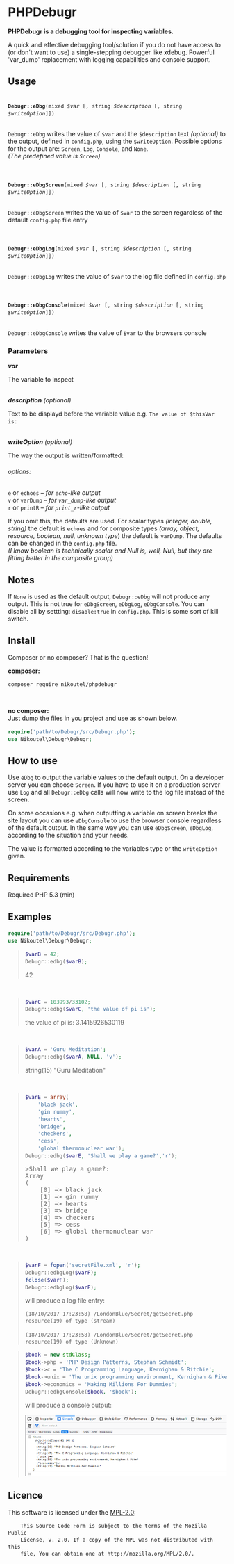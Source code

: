 PHPDebugr
=========



**PHPDebugr is a debugging tool for inspecting variables.**

A quick and effective debugging tool/solution if you do not have access to (or don't want to use) a single-stepping  debugger like xdebug. 
Powerful 'var_dump' replacement with logging capabilities and console support.

## Usage ##

<code>
<b>Debugr::eDbg</b>(mixed <i>$var</i> [, string <i>$description</i> [, string <i>$writeOption</i>]])
</code>&nbsp;

`Debugr::eDbg` writes the value of `$var` and the `$description` text *(optional)* to the output, defined in `config.php`, using the `$writeOption`.
Possible options for the output are:  `Screen`, `Log`, `Console`, and `None`.  
*(The predefined value is `Screen`)*\
&nbsp;

<code>
<b>Debugr::eDbgScreen</b>(mixed <i>$var</i> [, string <i>$description</i> [, string <i>$writeOption</i>]])
</code>&nbsp;

`Debugr::eDbgScreen`  writes the value of `$var` to the screen regardless of the default `config.php` file entry\
&nbsp;

<code>
<b>Debugr::eDbgLog</b>(mixed <i>$var</i> [, string <i>$description</i> [, string <i>$writeOption</i>]])
</code>&nbsp;

`Debugr::eDbgLog`  writes the value of `$var` to the log file defined in `config.php`\
&nbsp;

<code>
<b>Debugr::eDbgConsole</b>(mixed <i>$var</i> [, string <i>$description</i> [, string <i>$writeOption</i>]])
</code>&nbsp;

`Debugr::eDbgConsole` writes the value of `$var` to the browsers console


### Parameters ###

***var***

The variable to inspect\
&nbsp;

***description***
*(optional)*

Text to be displayd before the variable value e.g.   `The value of $thisVar is:`\
&nbsp;

***writeOption***
*(optional)*

The way the output is written/formatted:


###### options: ######

>
`e` or `echoes` &ndash; *for `echo`-like output*  
`v` or `varDump`  &ndash; *for `var_dump`-like output*  
`r` or `printR` &ndash;  *for `print_r`-like output*  

If you omit this, the defaults are used. For scalar types *(integer, double, string)* the default is `echoes` and for composite types *(array, object, resource, boolean, null, unknown type*) the default is `varDump`. The defaults can be changed in the `config.php` file.  
*(I know boolean is technically scalar and Null is, well, Null, but they are fitting better in the composite group)*

## Notes ##
If `None` is used as the default output, `Debugr::eDbg` will not produce any output. This is not true for `eDbgScreen`, `eDbgLog`, `eDbgConsole`.
You can disable all by settting: `disable:true` in `config.php`.  This is some sort of kill switch.

## Install ##

Composer or no composer? That is the question!

**composer:**  
```
composer require nikoutel/phpdebugr
```

<br />

**no composer:**  
Just dump the files in you project and use as shown below.
```php
require('path/to/Debugr/src/Debugr.php');
use Nikoutel\Debugr\Debugr;
```

## How to use ##

Use `eDbg` to output the variable values to the default output. On a developer server you can choose `Screen`. If you have to use it on a production server use `Log` and all `Debugr::eDbg` calls will now write to the log file instead of the screen.

On some occasions e.g. when outputting a variable on screen breaks the site layout you can use `eDbgConsole` to use the browser console regardless of the default output. In the same way you can use `eDbgScreen`, `eDbgLog`, according to the situation and your needs.

The value is formatted according to the variables type or the `writeOption` given.

## Requirements ##

Required PHP 5.3 (min)

## Examples ##


```php
require('path/to/Debugr/src/Debugr.php');
use Nikoutel\Debugr\Debugr;
```

>
> ```php
> $varB = 42;
> Debugr::edbg($varB);
> ```
> 42

<br />

> ```php
> $varC = 103993/33102;
> Debugr::edbg($varC, 'the value of pi is');
> ```
> the value of pi is: 3.1415926530119

<br />

> ```php
> $varA = 'Guru Meditation';
> Debugr::edbg($varA, NULL, 'v');
> ```
> string(15) "Guru Meditation"

<br /> 

> ```php
> $varE = array(
>     'black jack',
>     'gin rummy',
>     'hearts',
>     'bridge',
>     'checkers',
>     'cess',
>     'global thermonuclear war');
> Debugr::edbg($varE, 'Shall we play a game?','r');
> ```
> <pre>
> >Shall we play a game?:
> Array
> (
>     [0] => black jack
>     [1] => gin rummy
>     [2] => hearts
>     [3] => bridge
>     [4] => checkers
>     [5] => cess
>     [6] => global thermonuclear war
> )
> </pre>

<br />

> ```php
> $varF = fopen('secretFile.xml', 'r');
> Debugr::edbgLog($varF);
> fclose($varF);
> Debugr::edbgLog($varF);
> ```
> will produce a log file entry:
> 
> ```
> (18/10/2017 17:23:58) /LondonBlue/Secret/getSecret.php
> resource(19) of type (stream)
> 
> (18/10/2017 17:23:58) /LondonBlue/Secret/getSecret.php
> resource(19) of type (Unknown)
> ```



> ```php
> $book = new stdClass;
> $book->php = 'PHP Design Patterns, Stephan Schmidt';
> $book->c = 'The C Programming Language, Kernighan & Ritchie';
> $book->unix = 'The unix programming environment, Kernighan & Pike';
> $book->economics = 'Making Millions For Dummies';
> Debugr::edbgConsole($book, '$book');
> ```
> will produce a console output:
> 
> ![Screenshot Console](Screenshots/ScreenshotConsole.png)

## Licence ##
This software is licensed under the [MPL-2.0](http://www.mozilla.org/MPL/2.0/):
```
    This Source Code Form is subject to the terms of the Mozilla Public
    License, v. 2.0. If a copy of the MPL was not distributed with this
    file, You can obtain one at http://mozilla.org/MPL/2.0/.
```


